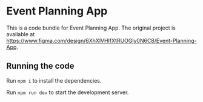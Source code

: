 
  # Event Planning App

  This is a code bundle for Event Planning App. The original project is available at https://www.figma.com/design/6XhXlVHIfXtRUOGly0N6C8/Event-Planning-App.

  ## Running the code

  Run `npm i` to install the dependencies.

  Run `npm run dev` to start the development server.
  